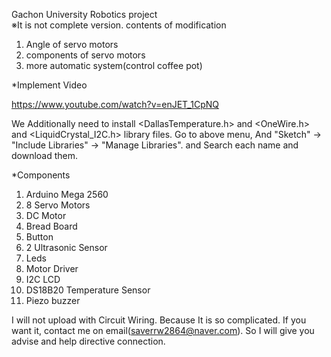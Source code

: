 Gachon University Robotics project <Smart Tea Machine>  
※It is not complete version.
 contents of modification
1. Angle of servo motors
2. components of servo motors
3. more automatic system(control coffee pot)
 
*Implement Video

https://www.youtube.com/watch?v=enJET_1CpNQ

We Additionally need to install <DallasTemperature.h> and <OneWire.h> and <LiquidCrystal_I2C.h> library files. 
Go to above menu, And "Sketch" -> "Include Libraries" -> "Manage Libraries". and Search each name and download them.

*Components 
1. Arduino Mega 2560
2. 8 Servo Motors
3. DC Motor
4. Bread Board
5. Button
6. 2 Ultrasonic Sensor
7.  Leds
8. Motor Driver
9. I2C LCD
10. DS18B20 Temperature Sensor
11. Piezo buzzer

I will not upload with Circuit Wiring. Because It is so complicated. If you want it, contact me on email(saverrw2864@naver.com). So I will give you advise and help directive connection.
